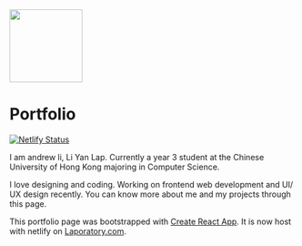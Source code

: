 <img src="https://user-images.githubusercontent.com/62586450/105277383-49906800-5bde-11eb-87c1-d0492515c2b6.png" width="128" height="128">

# Portfolio
[![Netlify Status](https://api.netlify.com/api/v1/badges/0a8f305d-6860-4f53-991d-068841870588/deploy-status)](https://app.netlify.com/sites/laporatory/deploys)

I am andrew li, Li Yan Lap. Currently a year 3 student at the Chinese University of Hong Kong majoring in Computer Science.

I love designing and coding. Working on frontend web development and UI/ UX design recently. You can know more about me and my projects through this page.

This portfolio page was bootstrapped with [Create React App](https://github.com/facebook/create-react-app). It is now host with netlify on [Laporatory.com](https://laporatory.com/).

